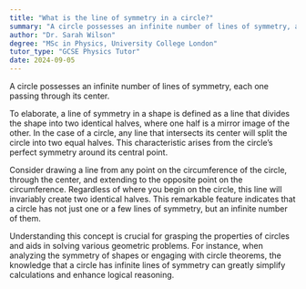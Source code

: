 ```yaml
---
title: "What is the line of symmetry in a circle?"
summary: "A circle possesses an infinite number of lines of symmetry, all of which pass through its center."
author: "Dr. Sarah Wilson"
degree: "MSc in Physics, University College London"
tutor_type: "GCSE Physics Tutor"
date: 2024-09-05
---
```


A circle possesses an infinite number of lines of symmetry, each one passing through its center.

To elaborate, a line of symmetry in a shape is defined as a line that divides the shape into two identical halves, where one half is a mirror image of the other. In the case of a circle, any line that intersects its center will split the circle into two equal halves. This characteristic arises from the circle’s perfect symmetry around its central point.

Consider drawing a line from any point on the circumference of the circle, through the center, and extending to the opposite point on the circumference. Regardless of where you begin on the circle, this line will invariably create two identical halves. This remarkable feature indicates that a circle has not just one or a few lines of symmetry, but an infinite number of them.

Understanding this concept is crucial for grasping the properties of circles and aids in solving various geometric problems. For instance, when analyzing the symmetry of shapes or engaging with circle theorems, the knowledge that a circle has infinite lines of symmetry can greatly simplify calculations and enhance logical reasoning.
    